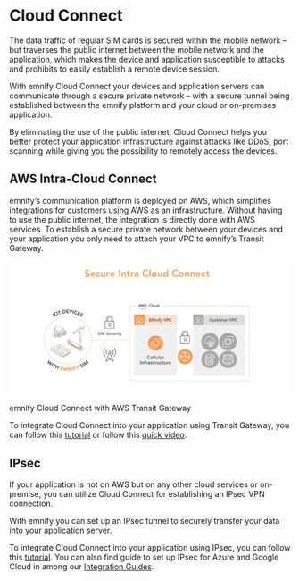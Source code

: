 # Cloud Connect

The data traffic of regular SIM cards is secured within the mobile network – but traverses the public internet between the mobile network and the application, which makes the device and application susceptible to attacks and prohibits to easily establish a remote device session.

With emnify Cloud Connect your devices and application servers can communicate through a secure private network – with a secure tunnel being established between the emnify platform and your cloud or on-premises application.

By eliminating the use of the public internet, Cloud Connect helps you better protect your application infrastructure against attacks like DDoS, port scanning while giving you the possibility to remotely access the devices.

## AWS Intra-Cloud Connect

emnify’s communication platform is deployed on AWS, which simplifies integrations for customers using AWS as an infrastructure.
Without having to use the public internet, the integration is directly done with AWS services.
To establish a secure private network between your devices and your application you only need to attach your VPC to emnify’s Transit Gateway.

![emnify Cloud Connect with AWS Transit gateway](assets/tgw.png)

emnify Cloud Connect with AWS Transit Gateway

To integrate Cloud Connect into your application using Transit Gateway, you can follow this [tutorial](https://www.emnify.com/en/developer-hub/emnify-cloud-connect-into-aws-transit-gateway) or follow this [quick video](https://www.youtube.com/watch?v=Orb3Kvd9pZg).

## IPsec

If your application is not on AWS but on any other cloud services or on-premise, you can utilize Cloud Connect for establishing an IPsec VPN connection.

With emnify you can set up an IPsec tunnel to securely transfer your data into your application server.

To integrate Cloud Connect into your application using IPsec, you can follow this [tutorial](https://www.emnify.com/en/developer-hub/how-to-setup-an-ipsec-using-emnify-cloudconnect). 
You can also find guide to set up IPsec for Azure and Google Cloud in among our [Integration Guides](https://www.emnify.com/integration-guides).
